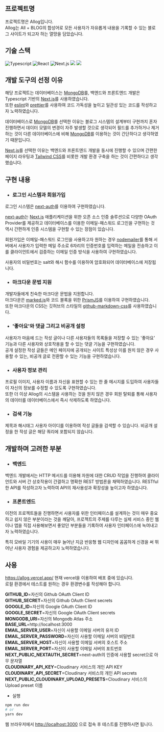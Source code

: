 ## 프로젝트명 
프로젝트명은 Allog입니다.  
Allog는 All + BLOG의 합성어로 모든 사용자가 자유롭게 내용을 기록할 수 있는 블로그 사이트가 되고자 하는 열망을 담았습니다.

## 기술 스택
![Typescript](https://img.shields.io/badge/-Typescript-007acc?style=for-the-badge&logo=typescript&logoColor=ffffff)
![React](https://img.shields.io/badge/React-222222?style=for-the-badge&logo=React)
![Next.js](https://img.shields.io/badge/Next.js-000000?style=for-the-badge&logo=Next.js&logoColor=white)
<img src="https://img.shields.io/badge/Tailwind CSS-06B6D4?style=for-the-badge&logo=Tailwind CSS&logoColor=white"/>
<img src="https://img.shields.io/badge/MongoDB-47A248?style=for-the-badge&logo=MongoDB&logoColor=white"/>


## 개발 도구의 선정 이유
해당 프로젝트는 데이터베이스는 [MongoDB](https://github.com/mongodb/mongo)를, 백엔드와 프론트엔드 개발은 Typescript 기반의 [Next.js](https://github.com/vercel/next.js)를 사용하였습니다.  
또한 [eslint](https://github.com/eslint/eslint)와 [prettier](https://github.com/prettier/prettier)를 사용하여 코드 가독성을 높이고 일관성 있는 코드를 작성하고자 노력하였습니다.    

데이터베이스로 [MongoDB](https://github.com/mongodb/mongo)를 선택한 이유는 블로그 시스템의 설계부터 구현까지 혼자 진행하면서 데이터 모델의 변경이 자주 발생할 것으로 생각되어 필드를 추가하거나 제거하는 것이 다른 데이터베이스에 비해 [MongoDB](https://github.com/mongodb/mongo)를 이용하는 것이 간단하다고 생각하였기 때문입니다.  

[Next.js](https://github.com/vercel/next.js)를 선택한 이유는 백엔드와 프론트엔드 개발을 동시에 진행할 수 있으며 간편한 페이지 라우팅과 [Tailwind CSS](https://github.com/tailwindlabs/tailwindcss)를 비롯한 개발 환경 구축을 하는 것이 간편하다고 생각했습니다.  

## 구현 내용
* ### 로그인 시스템과 회원가입
로그인 시스템은 [next-auth](https://github.com/nextauthjs/next-auth)를 이용하여 구현하였습니다.  

[next-auth](https://github.com/nextauthjs/next-auth)는 [Next.js](https://github.com/vercel/next.js) 애플리케이션을 위한 오픈 소스 인증 솔루션으로 다양한 OAuth Provider를 제공하고 데이터베이스를 이용한 이메일-패스워드 로그인을 구현하는 것 역시 간편하게 인증 시스템을 구현할 수 있는 장점이 있습니다.  

회원가입은 이메일-패스워드 로그인을 사용하고자 원하는 경우 [nodemailer](https://github.com/nodemailer/nodemailer)를 통해 서버에서 사용자가 입력한 메일 주소로 6자리의 인증번호를 입력하는 메일을 전송하고 이를 클라이언트에서 검증하는 이메일 인증 방식을 사용하여 구현하였습니다.  

사용자의 비밀번호는 salt와 해시 함수를 이용하여 암호화되어 데이터베이스에 저장됩니다.  
* ### 마크다운 문법 지원  
개발자들에게 친숙한 마크다운 문법을 지원합니다.  
마크다운은 [marked.js](https://github.com/markedjs/marked)와 코드 블록을 위한 [PrismJS](https://github.com/PrismJS/prism)를 이용하여 구현하였습니다.  
또한 마크다운의 CSS는 깃허브의 스타일의 [github-markdown-css](https://github.com/sindresorhus/github-markdown-css)를 사용하였습니다.
* ### '좋아요'와 댓글 그리고 비공개 설정
사용자가 마음에 드는 작성 글이나 다른 사용자들의 목록들을 저장할 수 있는 '좋아요' 기능과 다른 사용자와 상호작용을 할 수 있는 댓글 기능을 구현하였습니다.  
공개 설정한 작성 글들은 메인 페이지에 공개되는 사이트 특성상 이를 원치 않은 경우 사용할 수 있는, 비공개 글로 전환할 수 있는 기능을 구현하였습니다.  
* ### 사용자 정보 관리
프로필 이미지, 사용자 이름과 자신을 표현할 수 있는 한 줄 메시지를 도입하여 사용자들이 자신의 정보를 수정할 수 있도록 구현하였습니다.  
또한 더 이상 Allog의 시스템을 사용하는 것을 원치 않은 경우 회원 탈퇴를 통해 사용자의 데이터를 데이터베이스에서 즉시 삭제하도록 하였습니다.  
* ### 검색 기능
제목과 해시태그 사용자 아이디를 이용하여 작성 글들을 검색할 수 있습니다. 비공개 설정을 한 작성 글은 해당 쿼리에 포함되지 않습니다.  

## 개발하며 고려한 부분 
* ### 백엔드  
백엔드 개발에서는 HTTP 메서드를 이용해 자원에 대한 CRUD 작업을 진행하여 클라이언트와 서버 간 상호작용이 간결하고 명확한 REST 방법론을 채택하였습니다. RESTful한 API를 작성하고자 노력하여 API의 재사용성과 확장성을 높이고자 하였습니다.  
* ### 프론트엔드  
이전의 프로젝트들을 진행하면서 사용자를 위한 인터페이스를 설계하는 것이 매우 중요하고 쉽지 않은 부분이라는 것을 깨달아, 프로젝트의 주제를 다루는 실제 서비스 중인 웹이나 앱을 직접 사용해보면서 좋았던 부분들을 기록하여 사용자 인터페이스에 녹여내고자 노력하였습니다.

특히 모바일 기기의 사용이 매우 늘어난 지금 반응형 웹 디자인에 꼼꼼하게 신경을 써 뛰어난 사용자 경험을 제공하고자 노력하였습니다.  

## 사용
https://allog.vercel.app/ 
현재 vercel을 이용하여 배포 중에 있습니다.  
로컬 환경에서 테스트를 원하는 경우 환경변수를 작성해야 합니다.  

**GITHUB_ID**=자신의 Github OAuth Client ID  
**GITHUB_SECRET**=자신의 Github OAuth Client secrets  
**GOOGLE_ID**=자신의 Google OAuth Client ID  
**GOOGLE_SECRET**=자신의 Google OAuth Client secrets  
**MONGODB_URI**=자신의 Mongodb Atlas 주소  
**BASE_URL**=http://localhost:3000    
**EMAIL_SERVER_USER**=자신이 사용할 이메일 서버의 유저 ID  
**EMAIL_SERVER_PASSWORD**=자신이 사용할 이메일 서버의 비밀번호  
**EMAIL_SERVER_HOST**=자신이 사용할 이메일 서버의 호스트 주소  
**EMAIL_SERVER_PORT**=자신이 사용할 이메일 서버의 포트번호  
**NEXT_PUBLIC_NEXTAUTH_SECRET**=next-auth의 인증에 사용할 secret으로 아무 문자열  
**CLOUDINARY_API_KEY**=Cloudinary 서비스의 개인 API KEY  
**CLOUDINARY_API_SECRET**=Cloudinary 서비스의 개인 API secrets  
**NEXT_PUBLIC_CLOUDINARY_UPLOAD_PRESETS**=Cloudinary 서비스의 Upload preset 이름  

* 실행
```bash
npm run dev
# or
yarn dev
```
웹 브라우저에서 [http://localhost:3000](http://localhost:3000) 으로 접속 후 테스트를 진행하시면 됩니다.
